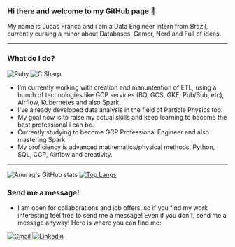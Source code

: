 <!--- To learn how to set up something similar to this check out my YouTube tutorial where I go over tips and tricks for setting up a GitHub profile ReadMe: https://www.youtube.com/watch?v=OIFN1pe72B4 -->

### Hi there and welcome to my GitHub page 👋

My name is Lucas França and i am a Data Engineer intern from Brazil, currently cursing a minor about Databases. Gamer, Nerd and Full of ideas.

---

### What do I do?

<p>
  <img alt="Ruby" src="https://img.shields.io/badge/Python-000000?logo=python&logoColor=white&style=for-the-badge" />
  <img alt="C Sharp" src="https://img.shields.io/badge/C++-00599C?logo=C%2B%2B&logoColor=white&style=for-the-badge" />
 
</p>

- I’m currently working with creation and manuntention of ETL, using a bunch of technologies like GCP services (BQ, GCS, GKE, Pub/Sub, etc), Airflow, Kubernetes and also Spark.
- I've already developed data analysis in the field of Particle Physics too.
- My goal now is to raise my actual skills and keep learning to become the best professional i can be.
- Currently studying to become GCP Professional Engineer and also mastering Spark.
- My proficiency is advanced mathematics/physical methods, Python, SQL, GCP, Airflow and creativity.

---

![Anurag's GitHub stats](https://github-readme-stats.vercel.app/api?username=lucasfranca016&show_icons=true&theme=synthwave)
[![Top Langs](https://github-readme-stats.vercel.app/api/top-langs/?username=lucasfranca016)](https://github.com/anuraghazra/github-readme-stats)



### Send me a message!

- I am open for collaborations and job offers, so if you find my work interesting feel free to send me a message! Even if you don't, send me a message anyway! Here is where you can find me:

<p>
  <a href="mailto:lucas.c.franca@gmail.com?Subject=From%20github">
    <img alt="Gmail" src="https://img.shields.io/badge/gmail-EA4335?logo=gmail&logoColor=white&style=for-the-badge" />
  </a>
  <a href="https://www.linkedin.com/in/lucas-fran%C3%A7a-83133016b/"><img alt="Linkedin" src="https://img.shields.io/badge/linkedin-0077B5?logo=linkedin&logoColor=white&style=for-the-badge" /></a>
</p>
